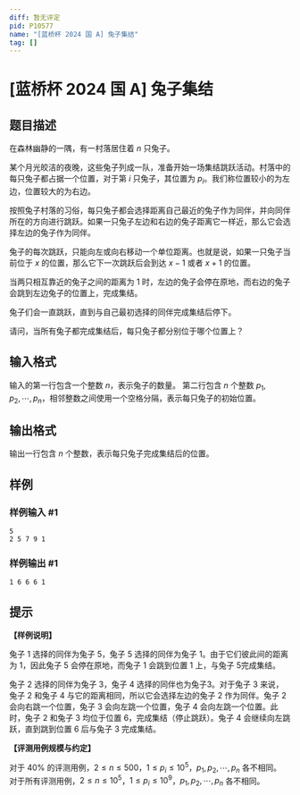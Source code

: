```yaml
---
diff: 暂无评定
pid: P10577
name: "[蓝桥杯 2024 国 A] 兔子集结"
tag: []
---
```

# [蓝桥杯 2024 国 A] 兔子集结
## 题目描述

在森林幽静的一隅，有一村落居住着 $n$ 只兔子。

某个月光皎洁的夜晚，这些兔子列成一队，准备开始一场集结跳跃活动。村落中的每只兔子都占据一个位置，对于第 $i$ 只兔子，其位置为 $p_i$。我们称位置较小的为左边，位置较大的为右边。

按照兔子村落的习俗，每只兔子都会选择距离自己最近的兔子作为同伴，并向同伴所在的方向进行跳跃。如果一只兔子左边和右边的兔子距离它一样近，那么它会选择左边的兔子作为同伴。

兔子的每次跳跃，只能向左或向右移动一个单位距离。也就是说，如果一只兔子当前位于 $x$ 的位置，那么它下一次跳跃后会到达 $x-1$ 或者 $x+1$ 的位置。

当两只相互靠近的兔子之间的距离为 $1$ 时，左边的兔子会停在原地，而右边的兔子会跳到左边兔子的位置上，完成集结。

兔子们会一直跳跃，直到与自己最初选择的同伴完成集结后停下。

请问，当所有兔子都完成集结后，每只兔子都分别位于哪个位置上？
## 输入格式

输入的第一行包含一个整数 $n$，表示兔子的数量。
第二行包含 $n$ 个整数 $p_1,p_2,\cdots, p_n$，相邻整数之间使用一个空格分隔，表示每只兔子的初始位置。
## 输出格式

输出一行包含 $n$ 个整数，表示每只兔子完成集结后的位置。
## 样例

### 样例输入 #1
```
5
2 5 7 9 1
```
### 样例输出 #1
```
1 6 6 6 1
```
## 提示

**【样例说明】**

兔子 $1$ 选择的同伴为兔子 $5$，兔子 $5$ 选择的同伴为兔子 $1$。由于它们彼此间的距离为 $1$，因此兔子 $5$ 会停在原地，而兔子 $1$ 会跳到位置 $1$ 上，与兔子 $5$完成集结。

兔子 $2$ 选择的同伴为兔子 $3$，兔子 $4$ 选择的同伴也为兔子3。对于兔子 $3$ 来说，兔子 $2$ 和兔子 $4$ 与它的距离相同，所以它会选择左边的兔子 $2$ 作为同伴。兔子 $2$ 会向右跳一个位置，兔子 $3$ 会向左跳一个位置，兔子 $4$ 会向左跳一个位置。此时，兔子 $2$ 和兔子 $3$ 均位于位置 $6$，完成集结（停止跳跃）。兔子 $4$ 会继续向左跳跃，直到跳到位置 $6$ 后与兔子 $3$ 完成集结。

**【评测用例规模与约定】**

对于 $40\%$ 的评测用例，$2\le n\le 500$，$1\le p_i\le 10^5$，$p_1,p_2,\cdots,p_n$ 各不相同。  
对于所有评测用例，$2\le n \le 10^5$，$1 \le p_i \le 10^9$，$p_1,p_2,\cdots,p_n$ 各不相同。
